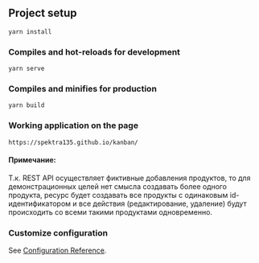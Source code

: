 ## Project setup
```
yarn install
```

### Compiles and hot-reloads for development
```
yarn serve
```

### Compiles and minifies for production
```
yarn build

```

### Working application on the page
```
https://spektra135.github.io/kanban/
```

#### Примечание:
Т.к. REST API осуществляет фиктивные добавления продуктов, то для демонстрационных целей нет смысла создавать более одного продукта,
ресурс будет создавать все продукты с одинаковым id-идентификатором и все действия (редактирование, удаление) будут происходить
со всеми такими продуктами одновременно.


### Customize configuration
See [Configuration Reference](https://cli.vuejs.org/config/).


